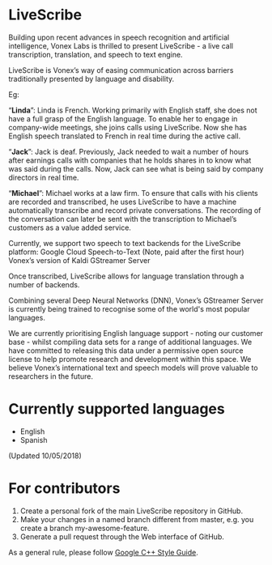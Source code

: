 # LiveScribe

Building upon recent advances in speech recognition and artificial intelligence, Vonex Labs is thrilled to present LiveScribe - a live call transcription, translation, and speech to text engine.

LiveScribe is Vonex’s way of easing communication across barriers traditionally presented by language and disability. 

Eg:

“**Linda**”: Linda is French. Working primarily with English staff, she does not have a full grasp of the English language. To enable her to engage in company-wide meetings, she joins calls using LiveScribe. Now she has English speech translated to French in real time during the active call.


“**Jack**”: Jack is deaf. Previously, Jack needed to wait a number of hours after earnings calls with companies that he holds shares in to know what was said during the calls. Now, Jack can see what is being said by company directors in real time.


“**Michael**”: Michael works at a law firm. To ensure that calls with his clients are recorded and transcribed, he uses LiveScribe to have a machine automatically transcribe and record private conversations. The recording of the conversation can later be sent with the transcription to Michael’s customers as a value added service.

Currently, we support two speech to text backends for the LiveScribe platform:
Google Cloud Speech-to-Text (Note, paid after the first hour)
Vonex’s version of Kaldi GStreamer Server

Once transcribed, LiveScribe allows for language translation through a number of backends.

Combining several Deep Neural Networks (DNN), Vonex’s GStreamer Server is currently being trained to recognise some of the world's most popular languages.

We are currently prioritising English language support - noting our customer base - whilst compiling data sets for a range of additional languages. We have committed to releasing this data under a permissive open source license to help promote research and development within this space. We believe Vonex’s international text and speech models will prove valuable to researchers in the future.


# Currently supported languages
- English 
- Spanish

(Updated 10/05/2018)

# For contributors

1. Create a personal fork of the main LiveScribe repository in GitHub.
2. Make your changes in a named branch different from master, e.g. you create a branch my-awesome-feature.
3. Generate a pull request through the Web interface of GitHub.

As a general rule, please follow [Google C++ Style Guide](https://google.github.io/styleguide/cppguide.html).




